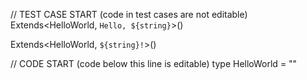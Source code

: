 // TEST CASE START (code in test cases are not editable)
Extends<HelloWorld, `Hello, ${string}`>()

Extends<HelloWorld, `${string}!`>()

// CODE START (code below this line is editable)
type HelloWorld = ""
